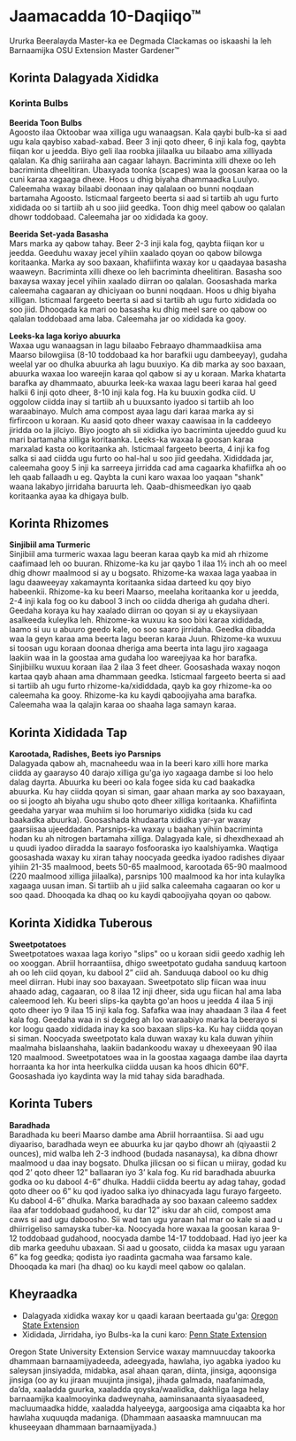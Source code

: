 # Jaamacadda 10-Daqiiqo™

Ururka Beeralayda Master-ka ee Degmada Clackamas oo iskaashi la leh Barnaamijka OSU Extension Master Gardener™

## Korinta Dalagyada Xididka

### Korinta Bulbs  
**Beerida Toon Bulbs**  
Agoosto ilaa Oktoobar waa xilliga ugu wanaagsan. Kala qaybi bulb-ka si aad ugu kala qaybiso xabad-xabad. Beer 3 inji qoto dheer, 6 inji kala fog, qaybta fiiqan kor u jeedda. Biyo geli ilaa roobka jiilaalka uu bilaabo ama xilliyada qalalan. Ka dhig sariiraha aan cagaar lahayn. Bacriminta xilli dhexe oo leh bacriminta dheelitiran. Ubaxyada toonka (scapes) waa la goosan karaa oo la cuni karaa xagaaga dhexe. Hoos u dhig biyaha dhammaadka Luulyo. Caleemaha waxay bilaabi doonaan inay qalalaan oo bunni noqdaan bartamaha Agoosto. Isticmaal fargeeto beerta si aad si tartiib ah ugu furto xididada oo si tartiib ah u soo jiid geedka. Toon dhig meel qabow oo qalalan dhowr toddobaad. Caleemaha jar oo xididada ka gooy.  

**Beerida Set-yada Basasha**  
Mars marka ay qabow tahay. Beer 2-3 inji kala fog, qaybta fiiqan kor u jeedda. Geeduhu waxay jecel yihiin xaalado qoyan oo qabow bilowga koritaanka. Marka ay soo baxaan, khafiifinta waxay kor u qaadayaa basasha waaweyn. Bacriminta xilli dhexe oo leh bacriminta dheelitiran. Basasha soo baxaysa waxay jecel yihiin xaalado diirran oo qalalan. Goosashada marka caleemaha cagaaran ay dhiciyaan oo bunni noqdaan. Hoos u dhig biyaha xilligan. Isticmaal fargeeto beerta si aad si tartiib ah ugu furto xididada oo soo jiid. Dhooqada ka mari oo basasha ku dhig meel sare oo qabow oo qalalan toddobaad ama laba. Caleemaha jar oo xididada ka gooy.  

**Leeks-ka laga koriyo abuurka**  
Waxaa ugu wanaagsan in lagu bilaabo Febraayo dhammaadkiisa ama Maarso bilowgiisa (8-10 toddobaad ka hor barafkii ugu dambeeyay), gudaha weelal yar oo dhulka abuurka ah lagu buuxiyo. Ka dib marka ay soo baxaan, abuurka waxaa loo wareejin karaa qol qabow si ay u koraan. Marka khatarta barafka ay dhammaato, abuurka leek-ka waxaa lagu beeri karaa hal geed halkii 6 inji qoto dheer, 8-10 inji kala fog. Ha ku buuxin godka ciid. U oggolow ciidda inay si tartiib ah u buuxsanto iyadoo si tartiib ah loo waraabinayo. Mulch ama compost ayaa lagu dari karaa marka ay si firfircoon u koraan. Ku aasid qoto dheer waxay caawisaa in la caddeeyo jiridda oo la jilciyo. Biyo joogto ah sii xididka iyo bacriminta ujeeddo guud ku mari bartamaha xilliga koritaanka. Leeks-ka waxaa la goosan karaa marxalad kasta oo koritaanka ah. Isticmaal fargeeto beerta, 4 inji ka fog salka si aad ciidda ugu furto oo hal-hal u soo jiid geedaha. Xididdada jar, caleemaha gooy 5 inji ka sarreeya jirridda cad ama cagaarka khafiifka ah oo leh qaab fallaadh u eg. Qaybta la cuni karo waxaa loo yaqaan "shank" waana lakabyo jirridaha baruurta leh. Qaab-dhismeedkan iyo qaab koritaanka ayaa ka dhigaya bulb.

## Korinta Rhizomes  
**Sinjibiil ama Turmeric**  
Sinjibiil ama turmeric waxaa lagu beeran karaa qayb ka mid ah rhizome caafimaad leh oo buuran. Rhizome-ka ku jar qaybo 1 ilaa 1½ inch ah oo meel dhig dhowr maalmood si ay u bogsato. Rhizome-ka waxaa laga yaabaa in lagu daaweeyay xakamaynta koritaanka sidaa darteed ku qoy biyo habeenkii. Rhizome-ka ku beeri Maarso, meelaha koritaanka kor u jeedda, 2-4 inji kala fog oo ku dabool 3 inch oo ciidda dheriga ah gudaha dheri. Geedaha koraya ku hay xaalado diirran oo qoyan si ay u ekaysiiyaan asalkeeda kuleylka leh. Rhizome-ka wuxuu ka soo bixi karaa xididada, laamo si uu u abuuro geedo kale, oo soo saaro jirridaha. Geedka dibadda waa la geyn karaa ama beerta lagu beeran karaa Juun. Rhizome-ka wuxuu si toosan ugu koraan doonaa dheriga ama beerta inta lagu jiro xagaaga laakiin waa in la goostaa ama gudaha loo wareejiyaa ka hor barafka. Sinjibiilku wuxuu koraan ilaa 2 ilaa 3 feet dheer. Goosashada waxay noqon kartaa qayb ahaan ama dhammaan geedka. Isticmaal fargeeto beerta si aad si tartiib ah ugu furto rhizome-ka/xididdada, qayb ka goy rhizome-ka oo caleemaha ka gooy. Rhizome-ka ku kaydi qaboojiyaha ama barafka. Caleemaha waa la qalajin karaa oo shaaha laga samayn karaa.

## Korinta Xididada Tap  
**Karootada, Radishes, Beets iyo Parsnips**  
Dalagyada qabow ah, macnaheedu waa in la beeri karo xilli hore marka ciidda ay gaarayso 40 darajo xilliga gu'ga iyo xagaaga dambe si loo helo dalag dayrta. Abuurka ku beeri oo kala fogee sida ku cad baakadka abuurka. Ku hay ciidda qoyan si siman, gaar ahaan marka ay soo baxayaan, oo si joogto ah biyaha ugu shubo qoto dheer xilliga koritaanka. Khafiifinta geedaha yaryar waa muhiim si loo horumariyo xididka (sida ku cad baakadka abuurka). Goosashada khudaarta xididka yar-yar waxay gaarsiisaa ujeeddadan. Parsnips-ka waxay u baahan yihiin bacriminta hodan ku ah nitrogen bartamaha xilliga. Dalagyada kale, si dhexdhexaad ah u quudi iyadoo diiradda la saarayo fosfooraska iyo kaalshiyamka. Waqtiga goosashada waxay ku xiran tahay noocyada geedka iyadoo radishes diyaar yihiin 21-35 maalmood, beets 50-65 maalmood, karootada 65-90 maalmood (220 maalmood xilliga jiilaalka), parsnips 100 maalmood ka hor inta kulaylka xagaaga uusan iman. Si tartiib ah u jiid salka caleemaha cagaaran oo kor u soo qaad. Dhooqada ka dhaq oo ku kaydi qaboojiyaha qoyan oo qabow.

## Korinta Xididka Tuberous  
**Sweetpotatoes**  
Sweetpotatoes waxaa laga koriyo "slips" oo u koraan sidii geedo xadhig leh oo xooggan. Abriil horraantiisa, dhigo sweetpotato gudaha sanduuq kartoon ah oo leh ciid qoyan, ku dabool 2” ciid ah. Sanduuqa dabool oo ku dhig meel diirran. Hubi inay soo baxayaan. Sweetpotato slip fiican waa inuu ahaado adag, cagaaran, oo 8 ilaa 12 inji dheer, sida ugu fiican hal ama laba caleemood leh. Ku beeri slips-ka qaybta go'an hoos u jeedda 4 ilaa 5 inji qoto dheer iyo 9 ilaa 15 inji kala fog. Safafka waa inay ahaadaan 3 ilaa 4 feet kala fog. Geedaha waa in si degdeg ah loo waraabiyo marka la beerayo si kor loogu qaado xididada inay ka soo baxaan slips-ka. Ku hay ciidda qoyan si siman. Noocyada sweetpotato kala duwan waxay ku kala duwan yihiin maalmaha bislaanshaha, laakiin badankoodu waxay u dhexeeyaan 90 ilaa 120 maalmood. Sweetpotatoes waa in la goostaa xagaaga dambe ilaa dayrta horraanta ka hor inta heerkulka ciidda uusan ka hoos dhicin 60°F. Goosashada iyo kaydinta way la mid tahay sida baradhada.

## Korinta Tubers  
**Baradhada**  
Baradhada ku beeri Maarso dambe ama Abriil horraantiisa. Si aad ugu diyaariso, baradhada weyn ee abuurka ku jar qaybo dhowr ah (qiyaastii 2 ounces), mid walba leh 2-3 indhood (budada nasanaysa), ka dibna dhowr maalmood u daa inay bogsato. Dhulka jilicsan oo si fiican u miiray, godad ku qod 2’ qoto dheer 12” ballaaran iyo 3’ kala fog. Ku rid baradhada abuurka godka oo ku dabool 4-6” dhulka. Haddii ciidda beertu ay adag tahay, godad qoto dheer oo 6” ku qod iyadoo salka iyo dhinacyada lagu furayo fargeeto. Ku dabool 4-6” dhulka. Marka baradhada ay soo baxaan caleemo saddex ilaa afar toddobaad gudahood, ku dar 12” isku dar ah ciid, compost ama caws si aad ugu daboosho. Sii wad tan ugu yaraan hal mar oo kale si aad u dhiirrigeliso samayska tuber-ka. Noocyada hore waxaa la goosan karaa 9-12 toddobaad gudahood, noocyada dambe 14-17 toddobaad. Had iyo jeer ka dib marka geeduhu ubaxaan. Si aad u goosato, ciidda ka masax ugu yaraan 6” ka fog geedka; qodista iyo raadinta gacmaha waa farsamo kale. Dhooqada ka mari (ha dhaq) oo ku kaydi meel qabow oo qalalan.

## Kheyraadka  
- Dalagyada xididka waxay kor u qaadi karaan beertaada gu'ga: [Oregon State Extension](https://extension.oregonstate.edu/gardening/vegetables/root-crops-can-jump-start-your-spring-garden)  
- Xididada, Jirridaha, iyo Bulbs-ka la cuni karo: [Penn State Extension](https://extension.psu.edu/edible-roots-stems-and-bulbs)  

Oregon State University Extension Service waxay mamnuucday takoorka dhammaan barnaamijyadeeda, adeegyada, hawlaha, iyo agabka iyadoo ku saleysan jinsiyadda, midabka, asal ahaan qaran, diinta, jinsiga, aqoonsiga jinsiga (oo ay ku jiraan muujinta jinsiga), jihada galmada, naafanimada, da’da, xaaladda guurka, xaaladda qoyska/waalidka, dakhliga laga helay barnaamijka kaalmooyinka dadweynaha, aaminsanaanta siyaasadeed, macluumaadka hidde, xaaladda halyeeyga, aargoosiga ama ciqaabta ka hor hawlaha xuquuqda madaniga. (Dhammaan aasaaska mamnuucan ma khuseeyaan dhammaan barnaamijyada.)